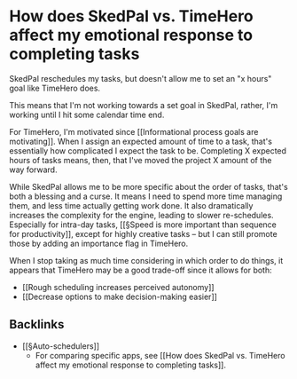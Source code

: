 # How does SkedPal vs. TimeHero affect my emotional response to completing tasks
SkedPal reschedules my tasks, but doesn't allow me to set an "x hours" goal like TimeHero does.

This means that I'm not working towards a set goal in SkedPal, rather, I'm working until I hit some calendar time end.

For TimeHero, I'm motivated since [[Informational process goals are motivating]]. When I assign an expected amount of time to a task, that's essentially how complicated I expect the task to be. Completing X expected hours of tasks means, then, that I've moved the project X amount of the way forward.

While SkedPal allows me to be more specific about the order of tasks, that's both a blessing and a curse. It means I need to spend more time managing them, and less time actually getting work done. It also dramatically increases the complexity for the engine, leading to slower re-schedules. Especially for intra-day tasks, [[§Speed is more important than sequence for productivity]], except for highly creative tasks – but I can still promote those by adding an importance flag in TimeHero.

When I stop taking as much time considering in which order to do things, it appears that TimeHero may be a good trade-off since it allows for both:
* [[Rough scheduling increases perceived autonomy]]
* [[Decrease options to make decision-making easier]]

## Backlinks
* [[§Auto-schedulers]]
	* For comparing specific apps, see [[How does SkedPal vs. TimeHero affect my emotional response to completing tasks]].

<!-- #Life -->

<!-- {BearID:317507DE-E32C-456F-9D3C-302C3056E19B-15756-00001303B773F3B1} -->
